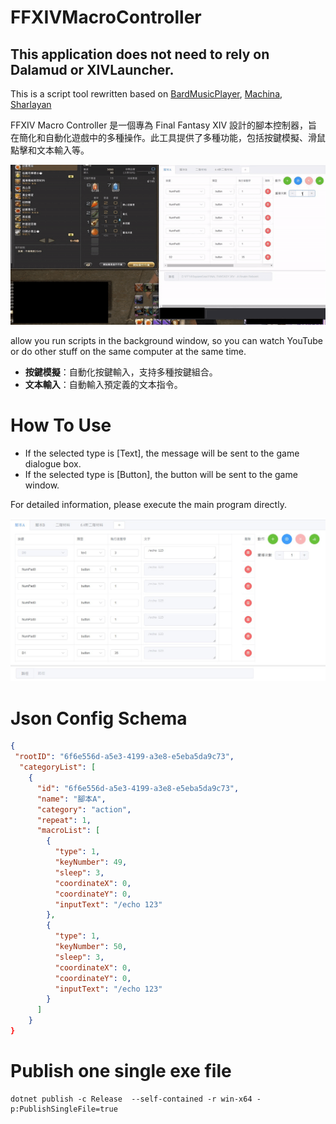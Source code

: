 # FFXIVMacroController

## **This application does not need to rely on Dalamud or XIVLauncher.**

This is a script tool rewritten based on [BardMusicPlayer](https://github.com/BardMusicPlayer/BardMusicPlayer), [Machina](https://github.com/ravahn/machina), [Sharlayan](https://github.com/FFXIVAPP/sharlayan)

FFXIV Macro Controller 是一個專為 Final Fantasy XIV 設計的腳本控制器，旨在簡化和自動化遊戲中的多種操作。此工具提供了多種功能，包括按鍵模擬、滑鼠點擊和文本輸入等。

![demo](./Image/demo.gif)

allow you run scripts in the background window, so you can watch YouTube or do other stuff on the same computer at the same time.

- **按鍵模擬**：自動化按鍵輸入，支持多種按鍵組合。
- **文本輸入**：自動輸入預定義的文本指令。

# How To Use

- If the selected type is [Text], the message will be sent to the game dialogue box.
- If the selected type is [Button], the button will be sent to the game window.

For detailed information, please execute the main program directly.

![image info](./Image/UI.jpg)

# Json Config Schema
```json
{
 "rootID": "6f6e556d-a5e3-4199-a3e8-e5eba5da9c73",
  "categoryList": [
    {
      "id": "6f6e556d-a5e3-4199-a3e8-e5eba5da9c73",
      "name": "腳本A",
      "category": "action",
      "repeat": 1,
      "macroList": [
        {
          "type": 1,
          "keyNumber": 49,
          "sleep": 3,
          "coordinateX": 0,
          "coordinateY": 0,
          "inputText": "/echo 123"
        },
        {
          "type": 1,
          "keyNumber": 50,
          "sleep": 3,
          "coordinateX": 0,
          "coordinateY": 0,
          "inputText": "/echo 123"
        }
      ]
    }
}
```

# Publish one single exe file
```shell
dotnet publish -c Release  --self-contained -r win-x64 -p:PublishSingleFile=true
```
